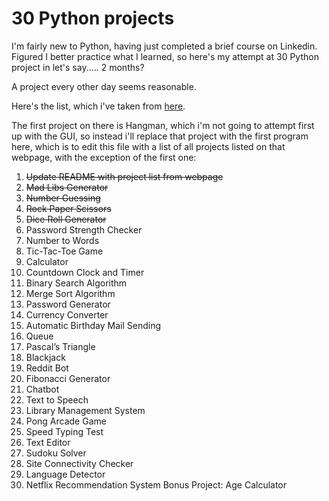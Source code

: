 # 30 Python projects

I'm fairly new to Python, having just completed a brief course on Linkedin. Figured I better practice what I learned, so here's my attempt at 30 Python project in let's say..... 2 months?

A project every other day seems reasonable.

Here's the list, which i've taken from [here](https://hackr.io/blog/python-projects).

The first project on there is Hangman, which i'm not going to attempt first up with the GUI, so instead i'll replace that project with the first program here, which is to edit this file with a list of all projects listed on that webpage, with the exception of the first one:

1. ~~Update README with project list from webpage~~
2. ~~Mad Libs Generator~~
3. ~~Number Guessing~~
4. ~~Rock Paper Scissors~~
5. ~~Dice Roll Generator~~
6. Password Strength Checker
7. Number to Words
8. Tic-Tac-Toe Game
9. Calculator
10. Countdown Clock and Timer
11. Binary Search Algorithm
12. Merge Sort Algorithm
13. Password Generator
14. Currency Converter
15. Automatic Birthday Mail Sending
16. Queue
17. Pascal’s Triangle
18. Blackjack
19. Reddit Bot
20. Fibonacci Generator
21. Chatbot
22. Text to Speech
23. Library Management System
24. Pong Arcade Game
25. Speed Typing Test
26. Text Editor
27. Sudoku Solver
28. Site Connectivity Checker
29. Language Detector
30. Netflix Recommendation System
    Bonus Project: Age Calculator

